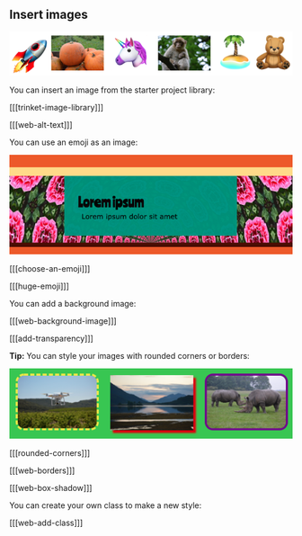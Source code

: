 ## Insert images

![Examples of images and emojis in a strip.](images/image-emoji-strip.png)

You can insert an image from the starter project library:

[[[trinket-image-library]]]

[[[web-alt-text]]]

You can use an emoji as an image:

![A patterned background image. The main section has a semi-transparent effect so that the image can be seen behind it.](images/background-image.png)

[[[choose-an-emoji]]]

[[[huge-emoji]]]

You can add a background image:

[[[web-background-image]]]

[[[add-transparency]]]

**Tip:** You can style your images with rounded corners or borders:

![Examples of images with dashed or solid borders, drop shadow, and rounded corners.](images/image-borders.png)

[[[rounded-corners]]]

[[[web-borders]]]

[[[web-box-shadow]]]

You can create your own class to make a new style:

[[[web-add-class]]]

